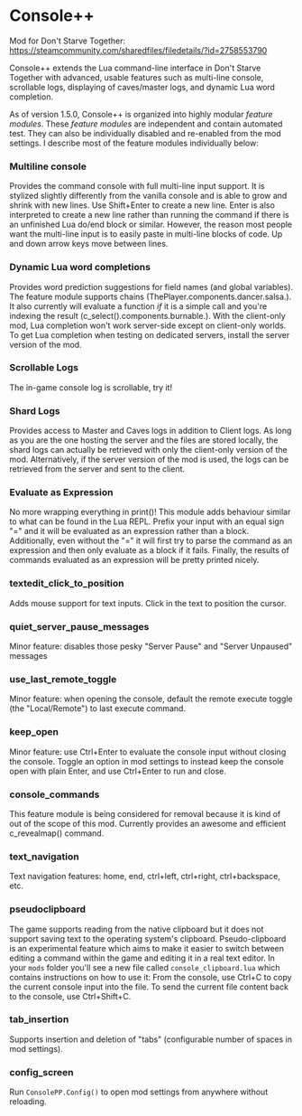 # Console++

Mod for Don't Starve Together:
https://steamcommunity.com/sharedfiles/filedetails/?id=2758553790

Console++ extends the Lua command-line interface in Don't Starve Together with advanced, usable features such as multi-line console, scrollable logs, displaying of caves/master logs, and dynamic Lua word completion.

As of version 1.5.0, Console++ is organized into highly modular *feature modules*. These *feature modules* are independent and contain automated test. They can also be individually disabled and re-enabled from the mod settings. I describe most of the feature modules individually below:

### Multiline console

Provides the command console with full multi-line input support. It is stylized slightly differently from the vanilla console and is able to grow and shrink with new lines. Use Shift+Enter to create a new line. Enter is also interpreted to create a new line rather than running the command if there is an unfinished Lua do/end block or similar. However, the reason most people want the multi-line input is to easily paste in multi-line blocks of code. Up and down arrow keys move between lines.

### Dynamic Lua word completions

Provides word prediction suggestions for field names (and global variables). The feature module supports chains (ThePlayer.components.dancer.salsa.). It also currently will evaluate a function *if* it is a simple call and you're indexing the result (c_select().components.burnable.). With the client-only mod, Lua completion won't work server-side except on client-only worlds. To get Lua completion when testing on dedicated servers, install the server version of the mod.

### Scrollable Logs

The in-game console log is scrollable, try it!

### Shard Logs

Provides access to Master and Caves logs in addition to Client logs. As long as you are the one hosting the server and the files are stored locally, the shard logs can actually be retrieved with only the client-only version of the mod. Alternatively, if the server version of the mod is used, the logs can be retrieved from the server and sent to the client.

### Evaluate as Expression

No more wrapping everything in print()! This module adds behaviour similar to what can be found in the Lua REPL. Prefix your input with an equal sign "=" and it will be evaluated as an expression rather than a block. Additionally, even without the "=" it will first try to parse the command as an expression and then only evaluate as a block if it fails. Finally, the results of commands evaluated as an expression will be pretty printed nicely.

### textedit_click_to_position

Adds mouse support for text inputs. Click in the text to position the cursor.

### quiet_server_pause_messages

Minor feature: disables those pesky "Server Pause" and "Server Unpaused" messages

### use_last_remote_toggle

Minor feature: when opening the console, default the remote execute toggle (the "Local/Remote") to last execute command.

### keep_open

Minor feature: use Ctrl+Enter to evaluate the console input without closing the console. Toggle an option in mod settings to instead keep the console open with plain Enter, and use Ctrl+Enter to run and close.

### console_commands

This feature module is being considered for removal because it is kind of out of the scope of this mod. Currently provides an awesome and efficient c_revealmap() command.

### text_navigation

Text navigation features: home, end, ctrl+left, ctrl+right, ctrl+backspace, etc.

### pseudoclipboard

The game supports reading from the native clipboard but it does not support saving text to the operating system's clipboard. Pseudo-clipboard is an experimental feature which aims to make it easier to switch between editing a command within the game and editing it in a real text editor. In your `mods` folder you'll see a new file called `console_clipboard.lua` which contains instructions on how to use it: From the console, use Ctrl+C to copy the current console input into the file. To send the current file content back to the console, use Ctrl+Shift+C.

### tab_insertion

Supports insertion and deletion of "tabs" (configurable number of spaces in mod settings).

### config_screen

Run `ConsolePP.Config()` to open mod settings from anywhere without reloading.
